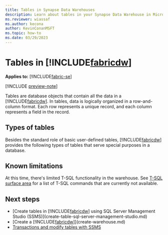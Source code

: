 ```yaml
---
title: Tables in Synapse Data Warehouses
description: Learn about tables in your Synapse Data Warehouse in Microsoft Fabric.
ms.reviewer: wiassaf
ms.author: kecona
author: KevinConanMSFT
ms.topic: how-to
ms.date: 03/29/2023
---
```


# Tables in [!INCLUDE[fabricdw](includes/fabric-dw.md)]

**Applies to:** [!INCLUDE[fabric-se](includes/applies-to-version/fabric-dw.md)]

[!INCLUDE [preview-note](../includes/preview-note.md)]
 
Tables are database objects that contain all the data in a [!INCLUDE[fabricdw](includes/fabric-dw.md)]. In tables, data is logically organized in a row-and-column format. Each row represents a unique record, and each column represents a field in the record. 

## Types of tables

 Besides the standard role of basic user-defined tables, [!INCLUDE[fabricdw](includes/fabric-dw.md)] provides the following types of tables that serve special purposes in a database.

## Known limitations

At this time, there's limited T-SQL functionality in the warehouse. See [T-SQL surface area](data-warehousing.md#t-sql-surface-area) for a list of T-SQL commands that are currently not available.

## Next steps

- [Create tables in [!INCLUDE[fabricdw](includes/fabric-dw.md)] using SQL Server Management Studio (SSMS)](create-table-sql-server-management-studio.md)
- [Create a [!INCLUDE[fabricdw](includes/fabric-dw.md)]](create-warehouse.md)
- [Transactions and modify tables with SSMS](transactions.md)